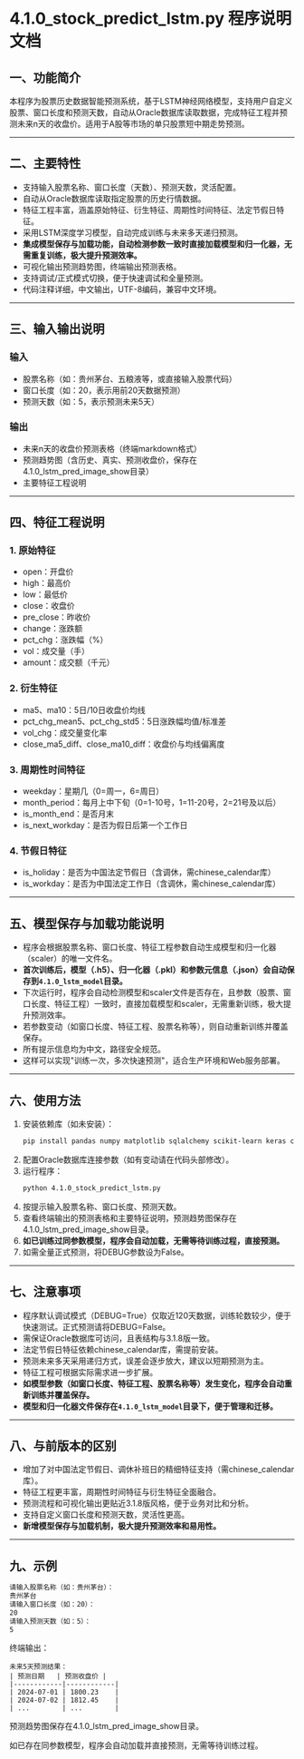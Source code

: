# 4.1.0_stock_predict_lstm.py 程序说明文档

## 一、功能简介

本程序为股票历史数据智能预测系统，基于LSTM神经网络模型，支持用户自定义股票、窗口长度和预测天数，自动从Oracle数据库读取数据，完成特征工程并预测未来n天的收盘价。适用于A股等市场的单只股票短中期走势预测。

---

## 二、主要特性
- 支持输入股票名称、窗口长度（天数）、预测天数，灵活配置。
- 自动从Oracle数据库读取指定股票的历史行情数据。
- 特征工程丰富，涵盖原始特征、衍生特征、周期性时间特征、法定节假日特征。
- 采用LSTM深度学习模型，自动完成训练与未来多天递归预测。
- **集成模型保存与加载功能，自动检测参数一致时直接加载模型和归一化器，无需重复训练，极大提升预测效率。**
- 可视化输出预测趋势图，终端输出预测表格。
- 支持调试/正式模式切换，便于快速调试和全量预测。
- 代码注释详细，中文输出，UTF-8编码，兼容中文环境。

---

## 三、输入输出说明

### 输入
- 股票名称（如：贵州茅台、五粮液等，或直接输入股票代码）
- 窗口长度（如：20，表示用前20天数据预测）
- 预测天数（如：5，表示预测未来5天）

### 输出
- 未来n天的收盘价预测表格（终端markdown格式）
- 预测趋势图（含历史、真实、预测收盘价，保存在4.1.0_lstm_pred_image_show目录）
- 主要特征工程说明

---

## 四、特征工程说明

### 1. 原始特征
- open：开盘价
- high：最高价
- low：最低价
- close：收盘价
- pre_close：昨收价
- change：涨跌额
- pct_chg：涨跌幅（%）
- vol：成交量（手）
- amount：成交额（千元）

### 2. 衍生特征
- ma5、ma10：5日/10日收盘价均线
- pct_chg_mean5、pct_chg_std5：5日涨跌幅均值/标准差
- vol_chg：成交量变化率
- close_ma5_diff、close_ma10_diff：收盘价与均线偏离度

### 3. 周期性时间特征
- weekday：星期几（0=周一，6=周日）
- month_period：每月上中下旬（0=1-10号，1=11-20号，2=21号及以后）
- is_month_end：是否月末
- is_next_workday：是否为假日后第一个工作日

### 4. 节假日特征
- is_holiday：是否为中国法定节假日（含调休，需chinese_calendar库）
- is_workday：是否为中国法定工作日（含调休，需chinese_calendar库）

---

## 五、模型保存与加载功能说明

- 程序会根据股票名称、窗口长度、特征工程参数自动生成模型和归一化器（scaler）的唯一文件名。
- **首次训练后，模型（.h5）、归一化器（.pkl）和参数元信息（.json）会自动保存到`4.1.0_lstm_model`目录。**
- 下次运行时，程序会自动检测模型和scaler文件是否存在，且参数（股票、窗口长度、特征工程）一致时，直接加载模型和scaler，无需重新训练，极大提升预测效率。
- 若参数变动（如窗口长度、特征工程、股票名称等），则自动重新训练并覆盖保存。
- 所有提示信息均为中文，路径安全规范。
- 这样可以实现"训练一次，多次快速预测"，适合生产环境和Web服务部署。

---

## 六、使用方法

1. 安装依赖库（如未安装）：
   ```bash
   pip install pandas numpy matplotlib sqlalchemy scikit-learn keras cx_Oracle chinese_calendar joblib
   ```
2. 配置Oracle数据库连接参数（如有变动请在代码头部修改）。
3. 运行程序：
   ```bash
   python 4.1.0_stock_predict_lstm.py
   ```
4. 按提示输入股票名称、窗口长度、预测天数。
5. 查看终端输出的预测表格和主要特征说明，预测趋势图保存在4.1.0_lstm_pred_image_show目录。
6. **如已训练过同参数模型，程序会自动加载，无需等待训练过程，直接预测。**
7. 如需全量正式预测，将DEBUG参数设为False。

---

## 七、注意事项
- 程序默认调试模式（DEBUG=True）仅取近120天数据，训练轮数较少，便于快速测试。正式预测请将DEBUG=False。
- 需保证Oracle数据库可访问，且表结构与3.1.8版一致。
- 法定节假日特征依赖chinese_calendar库，需提前安装。
- 预测未来多天采用递归方式，误差会逐步放大，建议以短期预测为主。
- 特征工程可根据实际需求进一步扩展。
- **如模型参数（如窗口长度、特征工程、股票名称等）发生变化，程序会自动重新训练并覆盖保存。**
- **模型和归一化器文件保存在`4.1.0_lstm_model`目录下，便于管理和迁移。**

---

## 八、与前版本的区别
- 增加了对中国法定节假日、调休补班日的精细特征支持（需chinese_calendar库）。
- 特征工程更丰富，周期性时间特征与衍生特征全面融合。
- 预测流程和可视化输出更贴近3.1.8版风格，便于业务对比和分析。
- 支持自定义窗口长度和预测天数，灵活性更高。
- **新增模型保存与加载机制，极大提升预测效率和易用性。**

---

## 九、示例

```bash
请输入股票名称（如：贵州茅台）：
贵州茅台
请输入窗口长度（如：20）：
20
请输入预测天数（如：5）：
5
```

终端输出：
```
未来5天预测结果：
| 预测日期   | 预测收盘价 |
|------------|------------|
| 2024-07-01 | 1800.23    |
| 2024-07-02 | 1812.45    |
| ...        | ...        |
```

预测趋势图保存在4.1.0_lstm_pred_image_show目录。

如已存在同参数模型，程序会自动加载并直接预测，无需等待训练过程。 